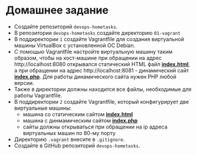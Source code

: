 # Домашнее задание 
- Создайте репозиторий `devops-hometasks`.
- В репозитории `devops-hometasks` создайте директорию `01-vagrant`
- В поддиректории `1` создайте Vagrantfile для создания виртуальной машины VirtualBox с установленной ОС Debian. 
- С помощью Vagrantfile настройте виртуальную машину таким образом, чтобы на хост-машине при обращении на адрес http://localhost:8080 открывался статический HTML файл **[index.html](files/index.html)**, а при обращении на адрес http://localhost:8081 - динамический сайт **[index.php](files/index.php)**. Для работы динамического сайта нужен PHP любой версии.
- Также в директории должны находится все файлы, необходимые для работы Vagrantfile.
- В поддиректории `2` создайте Vagrantfile, который конфигурирует две виртуальныe машины:
  - машина со статическим сайтом **[index.html](files/index.html)**
  - машина с динмамическим сайтом **[index.php](files/index.php)**
  - сайты должны открываться при обращении на ip адреса виртуальных машин по 80-му порту
- Директорию `.vagrant` внесите в `.gitignore`.
- Создайте в GitHub репозиторий `devops-hometasks`.
